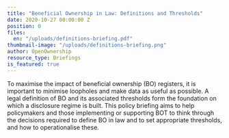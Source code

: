```yaml
---
title: "Beneficial Ownership in Law: Definitions and Thresholds"
date: 2020-10-27 00:00:00 Z
position: 0
files:
  en: "/uploads/definitions-briefing.pdf"
thumbnail-image: "/uploads/definitions-briefing.png"
author: OpenOwnership
resource_type: Briefings
is_featured: true
---
```


To maximise the impact of beneficial ownership (BO) registers, it is important to
minimise loopholes and make data as useful as possible. A legal definition of BO
and its associated thresholds form the foundation on which a disclosure regime
is built. This policy briefing aims to help policymakers and those implementing
or supporting BOT to think through the decisions required to define BO in law and
to set appropriate thresholds, and how to operationalise these.
